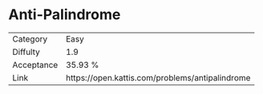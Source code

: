 # Anti-Palindrome

<table>
    <tr>
        <td>Category</td>
        <td>Easy</td>
    </tr>
    <tr>
        <td>Diffulty</td>
        <td>1.9</td>
    </tr>
    <tr>
        <td>Acceptance</td>
        <td>35.93 %</td>
    </tr>
    <tr>
        <td>Link</td>
        <td>https://open.kattis.com/problems/antipalindrome</td>
    </tr>
</table>